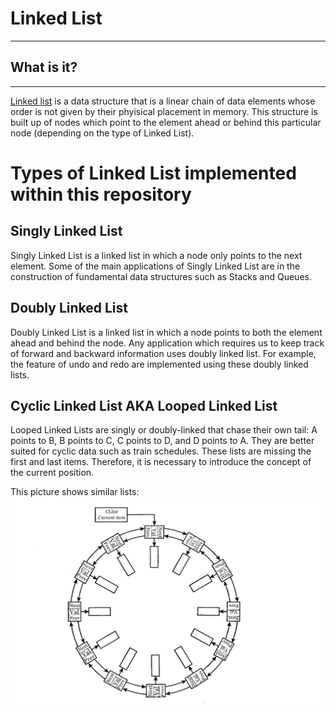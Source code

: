 # Linked List
***
## What is it?
***
[Linked list](https://www.scaler.com/topics/linked-list/) is a data structure that is a linear chain of data elements whose order is not given by their phyisical placement in memory. This structure is built up of nodes which point to the element ahead or behind this particular node (depending on the type of Linked List).

# Types of Linked List implemented within this repository

## Singly Linked List
Singly Linked List is a linked list in which a node only points to the next element.
Some of the main applications of Singly Linked List are in the construction
of fundamental data structures such as Stacks and Queues.

## Doubly Linked List
Doubly Linked List is a linked list in which a node points to both the element ahead and behind the node.
Any application which requires us to keep track of forward and backward information uses doubly linked list.
For example, the feature of undo and redo are implemented using these doubly linked lists.

## Cyclic Linked List AKA Looped Linked List
Looped Linked Lists are singly or doubly-linked that chase their own tail:
A points to B, B points to C, C points to D, and D points to A. 
They are better suited for cyclic data such as train schedules.
These lists are missing the first and last items.
Therefore, it is necessary to introduce the concept of the current position.

This picture shows similar lists:
![Alt text](Linked_Cyclic_List.jpg?raw=true)
